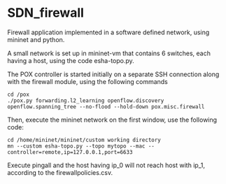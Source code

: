 SDN_firewall
============

Firewall application implemented in a software defined network, using mininet and python.

A small network is set up in mininet-vm that contains 6 switches, each having a host, using the code esha-topo.py.

The POX controller is started initially on a separate SSH connection along with the firewall module, using the following commands

    cd /pox
    ./pox.py forwarding.l2_learning openflow.discovery openflow.spanning_tree --no-flood --hold-down pox.misc.firewall

Then, execute the mininet network on the first window, use the following code:

    cd /home/mininet/mininet/custom working directory
    mn --custom esha-topo.py --topo mytopo --mac --controller=remote,ip=127.0.0.1,port=6633
    
Execute pingall and the host having ip_0 will not reach host with ip_1, according to the firewallpolicies.csv.
